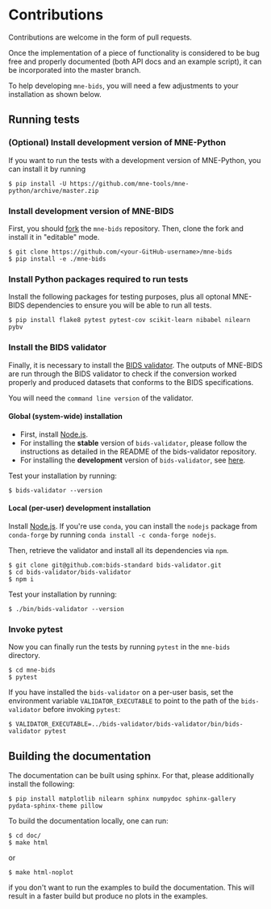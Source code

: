# Contributions

Contributions are welcome in the form of pull requests.

Once the implementation of a piece of functionality is considered to be bug
free and properly documented (both API docs and an example script),
it can be incorporated into the master branch.

To help developing `mne-bids`, you will need a few adjustments to your
installation as shown below.

## Running tests

### (Optional) Install development version of MNE-Python
If you want to run the tests with a development version of MNE-Python,
you can install it by running

    $ pip install -U https://github.com/mne-tools/mne-python/archive/master.zip

### Install development version of MNE-BIDS 
First, you should [fork](https://help.github.com/en/github/getting-started-with-github/fork-a-repo) the `mne-bids` repository. Then, clone the fork and install it in
"editable" mode.

    $ git clone https://github.com/<your-GitHub-username>/mne-bids
    $ pip install -e ./mne-bids


### Install Python packages required to run tests
Install the following packages for testing purposes, plus all optonal MNE-BIDS
dependencies to ensure you will be able to run all tests.

    $ pip install flake8 pytest pytest-cov scikit-learn nibabel nilearn pybv

### Install the BIDS validator
Finally, it is necessary to install the
[BIDS validator](https://github.com/bids-standard/bids-validator). The outputs
of MNE-BIDS are run through the BIDS validator to check if the conversion
worked properly and produced datasets that conforms to the BIDS specifications.

You will need the `command line version` of the validator.

#### Global (system-wide) installation
- First, install [Node.js](https://nodejs.org/en/).
- For installing the **stable** version of `bids-validator`, please follow the
instructions as detailed in the README of the bids-validator repository.
- For installing the **development** version of `bids-validator`, see [here](https://github.com/bids-standard/bids-validator/blob/master/CONTRIBUTING.md#using-the-development-version-of-bids-validator).

Test your installation by running:

    $ bids-validator --version

#### Local (per-user) development installation

Install [Node.js](https://nodejs.org/en/). If you're use `conda`, you can
install the `nodejs` package from `conda-forge` by running
`conda install -c conda-forge nodejs`.

Then, retrieve the validator and install all its dependencies via `npm`.

    $ git clone git@github.com:bids-standard bids-validator.git
    $ cd bids-validator/bids-validator
    $ npm i

Test your installation by running:

    $ ./bin/bids-validator --version


### Invoke pytest
Now you can finally run the tests by running `pytest` in the
`mne-bids` directory.

    $ cd mne-bids
    $ pytest

If you have installed the `bids-validator`
on a per-user basis, set the environment variable `VALIDATOR_EXECUTABLE` to point to the path of the `bids-validator` before invoking `pytest`:

    $ VALIDATOR_EXECUTABLE=../bids-validator/bids-validator/bin/bids-validator pytest

## Building the documentation

The documentation can be built using sphinx. For that, please additionally
install the following:

    $ pip install matplotlib nilearn sphinx numpydoc sphinx-gallery pydata-sphinx-theme pillow

To build the documentation locally, one can run:

    $ cd doc/
    $ make html

or

    $ make html-noplot
    
if you don't want to run the examples to build the documentation. This will result in a faster build but produce no plots in the examples.
